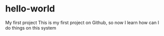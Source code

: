 # hello-world
My first project
This is my first project on Github, so now I learn how can I do things on this system
